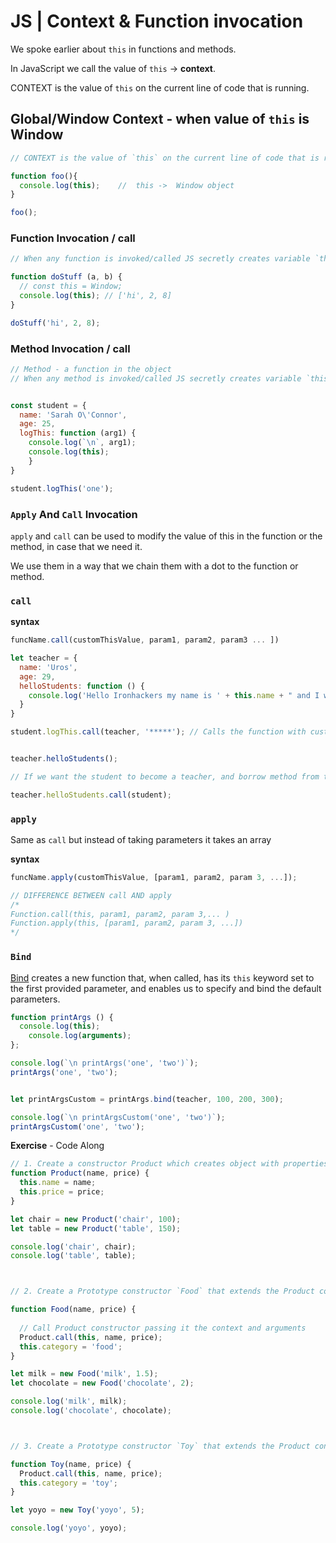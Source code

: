 # JS | Context & Function invocation





We spoke earlier about `this` in functions and methods. 

In JavaScript we call the value of `this`  -> **context**. 



CONTEXT is the value of `this` on the current line of code that is running.





## Global/Window Context - when value of `this` is Window 

```js
// CONTEXT is the value of `this` on the current line of code that is running.

function foo(){
  console.log(this);	//	this ->  Window object
}

foo();
```





### Function Invocation / call

```js
// When any function is invoked/called JS secretly creates variable `this` and gives it the value 

function doStuff (a, b) {
  // const this = Window;
  console.log(this); // ['hi', 2, 8]
}

doStuff('hi', 2, 8);
```





### Method Invocation / call

```js
// Method - a function in the object
// When any method is invoked/called JS secretly creates variable `this` and gives it the value of the object that called it (left of the dot)


const student = {
  name: 'Sarah O\'Connor',
  age: 25,
  logThis: function (arg1) {
    console.log(`\n`, arg1);
    console.log(this);
	}
}

student.logThis('one');
```





### `Apply` And `Call` Invocation



`apply` and `call` can be used to modify the value of this in the function or the method, in case that we need it.



We use them in a way that we chain them with a dot to the function or method.



### `call`

**syntax**

```js
funcName.call(customThisValue, param1, param2, param3 ... ])
```



```js
let teacher = {
  name: 'Uros',
  age: 29,
  helloStudents: function () {
    console.log('Hello Ironhackers my name is ' + this.name + " and I will be teaching you today.");
  }
}

student.logThis.call(teacher, '*****'); // Calls the function with custom `this` value passed


teacher.helloStudents();

// If we want the student to become a teacher, and borrow method from teacher

teacher.helloStudents.call(student);
```





### `apply`



Same as `call` but instead of taking parameters it takes an array

**syntax**

```js
funcName.apply(customThisValue, [param1, param2, param 3, ...]);
```



```js
// DIFFERENCE BETWEEN call AND apply
/*
Function.call(this, param1, param2, param 3,... )
Function.apply(this, [param1, param2, param 3, ...])
*/
```



### `Bind`

[Bind](https://developer.mozilla.org/en/docs/Web/JavaScript/Reference/Global_objects/Function/bind) creates a new function that, when called, has its `this` keyword set to the first provided parameter, and enables us to specify and bind the default parameters.





```js
function printArgs () {
  console.log(this);
	console.log(arguments);
};

console.log(`\n printArgs('one', 'two')`);
printArgs('one', 'two');


let printArgsCustom = printArgs.bind(teacher, 100, 200, 300);

console.log(`\n printArgsCustom('one', 'two')`);
printArgsCustom('one', 'two');

```





**Exercise** - Code Along

```js
// 1. Create a constructor Product which creates object with properties `name` and `price`
function Product(name, price) {
  this.name = name;
  this.price = price;
}

let chair = new Product('chair', 100);
let table = new Product('table', 150);

console.log('chair', chair);
console.log('table', table);



// 2. Create a Prototype constructor `Food` that extends the Product constructor and adds one additional property `category = 'food'`

function Food(name, price) {
  
  // Call Product constructor passing it the context and arguments
  Product.call(this, name, price);
  this.category = 'food';
}

let milk = new Food('milk', 1.5);
let chocolate = new Food('chocolate', 2);

console.log('milk', milk);
console.log('chocolate', chocolate);



// 3. Create a Prototype constructor `Toy` that extends the Product constructor and adds one additional property `category = 'toy'`

function Toy(name, price) {
  Product.call(this, name, price);
  this.category = 'toy';
}

let yoyo = new Toy('yoyo', 5);

console.log('yoyo', yoyo);
```

